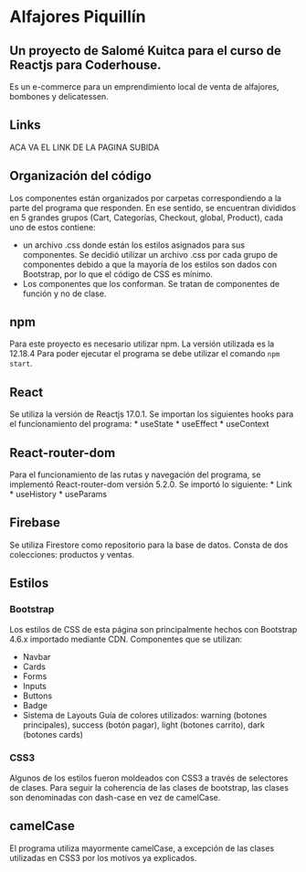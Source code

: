 # Alfajores Piquillín
## Un proyecto de Salomé Kuitca para el curso de Reactjs para Coderhouse.
Es un e-commerce para un emprendimiento local de venta de alfajores, bombones y delicatessen.

## Links
ACA VA EL LINK DE LA PAGINA SUBIDA

## Organización del código
Los componentes están organizados por carpetas correspondiendo a la parte del programa que responden. En ese sentido, se encuentran divididos en 5 grandes grupos (Cart, Categorías, Checkout, global, Product), cada uno de estos contiene:
* un archivo .css donde están los estilos asignados para sus componentes. Se decidió utilizar un archivo .css por cada grupo de componentes debido a que la mayoría de los estilos son dados con Bootstrap, por lo que el código de CSS es mínimo.
* Los componentes que los conforman. Se tratan de componentes de función y no de clase.

## npm
Para este proyecto es necesario utilizar npm. La versión utilizada es la 12.18.4
Para poder ejecutar el programa se debe utilizar el comando `npm start`.


## React
Se utiliza la versión de Reactjs 17.0.1. 
Se importan los siguientes hooks para el funcionamiento del programa:
    * useState
    * useEffect
    * useContext

## React-router-dom
Para el funcionamiento de las rutas y navegación del programa, se implementó React-router-dom versión 5.2.0. Se importó lo siguiente:
    * Link
    * useHistory
    * useParams
  
## Firebase
Se utiliza Firestore como repositorio para la base de datos. Consta de dos colecciones: productos y ventas.

## Estilos
### Bootstrap
Los estilos de CSS de esta página son principalmente hechos con Bootstrap 4.6.x importado mediante CDN. 
Componentes que se utilizan: 
  * Navbar
  * Cards
  * Forms
  * Inputs
  * Buttons
  * Badge
  * Sistema de Layouts
Guía de colores utilizados: warning (botones principales), success (botón pagar), light (botones carrito), dark (botones cards)
### CSS3
Algunos de los estilos fueron moldeados con CSS3 a través de selectores de clases. Para seguir la coherencia de las clases de bootstrap, las clases son denominadas con dash-case en vez de camelCase. 
  
## camelCase
El programa utiliza mayormente camelCase, a excepción de las clases utilizadas en CSS3 por los motivos ya explicados.

